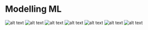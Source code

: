 # Modelling ML
 


![alt text][logo1]
![alt text][logo2]
![alt text][logo3]
![alt text][logo4]
![alt text][logo5]
![alt text][logo6]
![alt text][logo7]


[logo1]: /Users/matheustorquato/Desktop/1_Dataset_load.png "Logo Title Text 2"
[logo2]: /Users/matheustorquato/Desktop/2_Visualise.png "Logo Title Text 2"
[logo3]: /Users/matheustorquato/Desktop/3_Pre_Process.png "Logo Title Text 2"
[logo4]: /Users/matheustorquato/Desktop/4_Model_Select.png "Logo Title Text 2"
[logo5]: /Users/matheustorquato/Desktop/5_Input_Output.png "Logo Title Text 2"
[logo6]: /Users/matheustorquato/Desktop/6_Train.png "Logo Title Text 2"
[logo7]: /Users/matheustorquato/Desktop/6_Train2.png "Logo Title Text 2"

